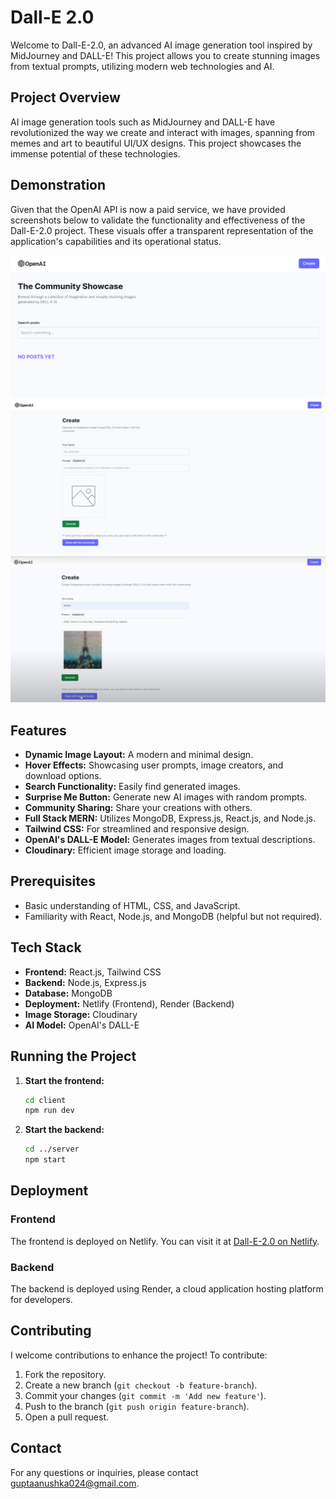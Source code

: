 # Dall-E 2.0

Welcome to Dall-E-2.0, an advanced AI image generation tool inspired by MidJourney and DALL-E! This project allows you to create stunning images from textual prompts, utilizing modern web technologies and AI.

## Project Overview

AI image generation tools such as MidJourney and DALL-E have revolutionized the way we create and interact with images, spanning from memes and art to beautiful UI/UX designs. This project showcases the immense potential of these technologies.

## Demonstration

Given that the OpenAI API is now a paid service, we have provided screenshots below to validate the functionality and effectiveness of the Dall-E-2.0 project. These visuals offer a transparent representation of the application's capabilities and its operational status.

![Project Banner](https://raw.githubusercontent.com/Anushkatech5/Dall-E-2.0/master/Interface.png)
![Create Post](https://raw.githubusercontent.com/Anushkatech5/Dall-E-2.0/master/CreatePost.jpeg)
![Generated Image](https://raw.githubusercontent.com/Anushkatech5/Dall-E-2.0/master/Image.png)

## Features

- **Dynamic Image Layout:** A modern and minimal design.
- **Hover Effects:** Showcasing user prompts, image creators, and download options.
- **Search Functionality:** Easily find generated images.
- **Surprise Me Button:** Generate new AI images with random prompts.
- **Community Sharing:** Share your creations with others.
- **Full Stack MERN:** Utilizes MongoDB, Express.js, React.js, and Node.js.
- **Tailwind CSS:** For streamlined and responsive design.
- **OpenAI's DALL-E Model:** Generates images from textual descriptions.
- **Cloudinary:** Efficient image storage and loading.

## Prerequisites

- Basic understanding of HTML, CSS, and JavaScript.
- Familiarity with React, Node.js, and MongoDB (helpful but not required).

## Tech Stack

- **Frontend:** React.js, Tailwind CSS
- **Backend:** Node.js, Express.js
- **Database:** MongoDB
- **Deployment:** Netlify (Frontend), Render (Backend)
- **Image Storage:** Cloudinary
- **AI Model:** OpenAI's DALL-E

## Running the Project

1. **Start the frontend:**
   ```bash
   cd client
   npm run dev
   ```

2. **Start the backend:**
   ```bash
   cd ../server
   npm start
   ```

## Deployment

### Frontend

The frontend is deployed on Netlify. You can visit it at [Dall-E-2.0 on Netlify](https://dall-e-version2.netlify.app/).

### Backend

The backend is deployed using Render, a cloud application hosting platform for developers.

## Contributing

I welcome contributions to enhance the project! To contribute:

1. Fork the repository.
2. Create a new branch (`git checkout -b feature-branch`).
3. Commit your changes (`git commit -m 'Add new feature'`).
4. Push to the branch (`git push origin feature-branch`).
5. Open a pull request.

## Contact

For any questions or inquiries, please contact [guptaanushka024@gmail.com](mailto:guptaanushka024@gmail.com).
